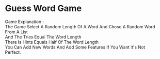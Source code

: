 <h1>Guess Word Game</h1>

<p>
  Game Explanation :<br>
  The Game Select A Random Length Of A Word And Chose A Random Word From A List
  <br>
  And The Tries Equal The Word Length <br>
  There Is Hints Equals Half Of The Word Length
  <br>
  You Can Add New Words And Add Some Features If You Want It's Not Perfect.
</p>
